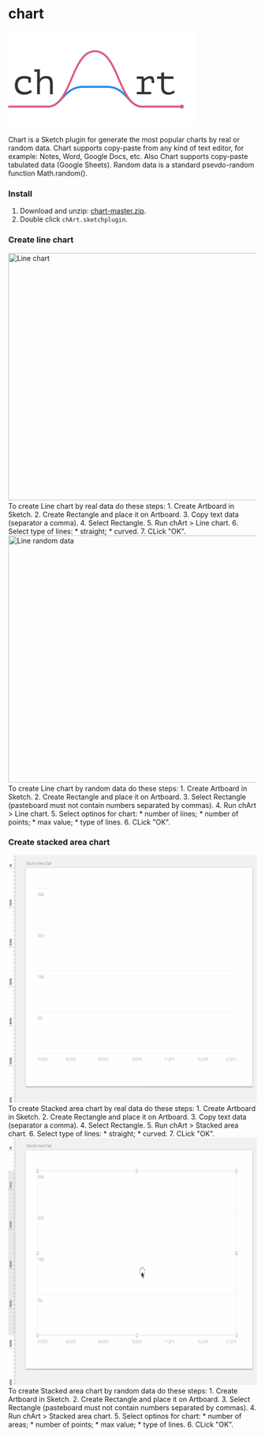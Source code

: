 # chart

<img width="384" height="193" src="images/chart-2x.png" title="Chart promo">

Chart is a Sketch plugin for generate the most popular charts by real or random data. Chart supports copy-paste from any kind of text editor, for example: Notes, Word, Google Docs, etc. Also Chart supports copy-paste tabulated data (Google Sheets). Random data is a standard psevdo-random function Math.random().


### Install

1. Download and unzip: [chart-master.zip](https://github.com/pavelkuligin/chart/archive/master.zip).
2. Double click `chArt.sketchplugin`.


### Create line chart

<img width="800" height="500" src="images/line-chart.gif" title="Line chart">
To create Line chart by real data do these steps:
1. Create Artboard in Sketch.
2. Create Rectangle and place it on Artboard.
3. Copy text data (separator a comma).
4. Select Rectangle.
5. Run chArt > Line chart.
6. Select type of lines:
    * straight;
    * curved.
7. CLick "OK".

<img width="800" height="500" src="images/line-random.gif" title="Line random data">
To create Line chart by random data do these steps:
1. Create Artboard in Sketch.
2. Create Rectangle and place it on Artboard.
3. Select Rectangle (pasteboard must not contain numbers separated by commas).
4. Run chArt > Line chart.
5. Select optinos for chart:
    * number of lines;
    * number of points;
    * max value;
    * type of lines.
6. CLick "OK".


### Create stacked area chart

<img width="800" height="500" src="images/area-chart.gif" title="Area chart">
To create Stacked area chart by real data do these steps:
1. Create Artboard in Sketch.
2. Create Rectangle and place it on Artboard.
3. Copy text data (separator a comma).
4. Select Rectangle.
5. Run chArt > Stacked area chart.
6. Select type of lines:
    * straight;
    * curved.
7. CLick "OK".

<img width="800" height="500" src="images/area-random.gif" title="Area random data">
To create Stacked area chart by random data do these steps:
1. Create Artboard in Sketch.
2. Create Rectangle and place it on Artboard.
3. Select Rectangle (pasteboard must not contain numbers separated by commas).
4. Run chArt > Stacked area chart.
5. Select optinos for chart:
    * number of areas;
    * number of points;
    * max value;
    * type of lines.
6. CLick "OK".
